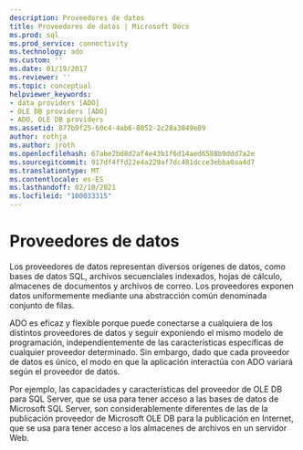 ```yaml
---
description: Proveedores de datos
title: Proveedores de datos | Microsoft Docs
ms.prod: sql
ms.prod_service: connectivity
ms.technology: ado
ms.custom: ''
ms.date: 01/19/2017
ms.reviewer: ''
ms.topic: conceptual
helpviewer_keywords:
- data providers [ADO]
- OLE DB providers [ADO]
- ADO, OLE DB providers
ms.assetid: 877b9f25-60c4-4ab6-8052-2c28a3849e89
author: rothja
ms.author: jroth
ms.openlocfilehash: 67abe2bd8d2af4e43b1f6d14aed6588b9ddd7a2e
ms.sourcegitcommit: 917df4ffd22e4a229af7dc481dcce3ebba0aa4d7
ms.translationtype: MT
ms.contentlocale: es-ES
ms.lasthandoff: 02/10/2021
ms.locfileid: "100033315"
---
```

# <a name="data-providers"></a>Proveedores de datos
Los proveedores de datos representan diversos orígenes de datos, como bases de datos SQL, archivos secuenciales indexados, hojas de cálculo, almacenes de documentos y archivos de correo. Los proveedores exponen datos uniformemente mediante una abstracción común denominada conjunto de filas.  
  
 ADO es eficaz y flexible porque puede conectarse a cualquiera de los distintos proveedores de datos y seguir exponiendo el mismo modelo de programación, independientemente de las características específicas de cualquier proveedor determinado. Sin embargo, dado que cada proveedor de datos es único, el modo en que la aplicación interactúa con ADO variará según el proveedor de datos.  
  
 Por ejemplo, las capacidades y características del proveedor de OLE DB para SQL Server, que se usa para tener acceso a las bases de datos de Microsoft SQL Server, son considerablemente diferentes de las de la publicación proveedor de Microsoft OLE DB para la publicación en Internet, que se usa para tener acceso a los almacenes de archivos en un servidor Web.
